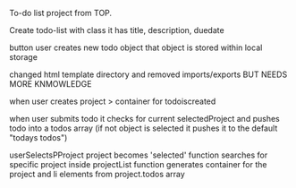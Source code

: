 To-do list project from TOP. 




Create todo-list with class
    it has title, description, duedate

button user creates new todo object
    that object is stored within local storage


changed html template directory and removed imports/exports BUT NEEDS MORE KNMOWLEDGE


when user creates project > container for todoiscreated

when user submits todo it checks for current selectedProject and pushes
    todo into a todos array (if not object is selected it pushes it to the default "todays todos")


userSelectsPProject
    project becomes 'selected'
    function searches for specific project inside projectList
    function generates container for the project and li elements
         from project.todos array  